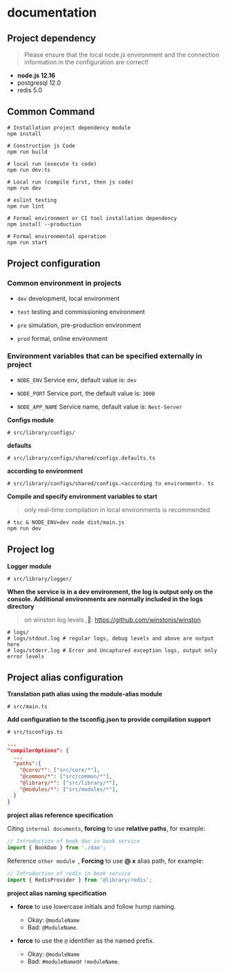 # documentation

## Project dependency

> Please ensure that the local node.js environment and the connection information in the configuration are correct!

- **node.js 12.16**
- postgresql 12.0
- redis 5.0

## Common Command

```shell
# Installation project dependency module
npm install

# Construction js Code
npm run build

# local run (execute ts code)
npm run dev:ts

# Local run (compile first, then js code)
npm run dev

# eslint testing
npm run lint

# Formal environment or CI tool installation dependency
npm install --production

# Formal environmental operation
npm run start
```

## Project configuration

### Common environment in projects

- `dev` development, local environment

- `test` testing and commissioning environment

- `pre` simulation, pre-production environment

- `prod` formal, online environment


### Environment variables that can be specified externally in project

- `NODE_ENV` Service env, default value is: `dev`

- `NODE_PORT` Service port, the default value is: `3000`

- `NODE_APP_NAME` Service name, default value is: `Nest-Server`

**Configs module**

```shell
# src/library/configs/
```

**defaults**

```shell
# src/library/configs/shared/configs.defaults.ts
```

**according to environment**

```shell
# src/library/configs/shared/configs.<according to environment>. ts
```

**Compile and specify environment variables to start**

> only real-time compilation in local environments is recommended

```shell
# tsc & NODE_ENV=dev node dist/main.js
npm run dev
```

## Project log

**Logger module**

```shell
# src/library/logger/
```

**When the service is in a dev environment, the log is output only on the console. Additional environments are normally included in the logs directory**

> on winston log levels ,👀: https://github.com/winstonjs/winston

```shell
# logs/
# logs/stdout.log # regular logs, debug levels and above are output here
# logs/stderr.log # Error and Uncaptured exception logs, output only error levels
```

## Project alias configuration

**Translation path alias using the module-alias module**

```shell
# src/main.ts
```

**Add configuration to the tsconfig.json to provide compilation support**

```shell
# src/tsconfigs.ts
```

```json
...
"compilerOptions": {
  ...
  "paths":{
    "@core/*": ["src/core/*"],
    "@common/*": ["src/common/*"],
    "@library/*": ["src/library/*"],
    "@modules/*": ["src/modules/*"],
  }
}
```

**project alias reference specification**

Citing `internal documents`, **forcing** to use **relative paths**, for example:

```ts
// Introduction of book dao in book service
import { BookDao } from './dao';
```

Reference `other module `, **Forcing** to use **@ x** alias path, for example:

```ts
// Introduction of redis in book service
import { RedisProvider } from '@library/redis';
```

**project alias naming specification**

- **force** to use lowercase initials and follow hump naming.
  - Okay: `@moduleName`
  - Bad: `@ModuleName`.

- **force** to use the `@` identifier as the named prefix.
  - Okay: `@moduleName`
  - Bad: `#moduleName`or `!moduleName`.
